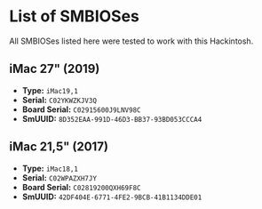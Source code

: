 # List of SMBIOSes
All SMBIOSes listed here were tested to work with this Hackintosh.

## iMac 27" (2019)
- **Type:** `iMac19,1`
- **Serial:** `C02YKWZKJV3Q`
- **Board Serial:** `C02915600J9LNV98C`
- **SmUUID:** `8D352EAA-991D-46D3-BB37-93BD053CCCA4`

## iMac 21,5" (2017)
- **Type:** `iMac18,1`
- **Serial:** `C02WPAZXH7JY`
- **Board Serial:** `C02819200QXH69F8C`
- **SmUUID:** `42DF404E-6771-4FE2-9BCB-41B1134DDE01`